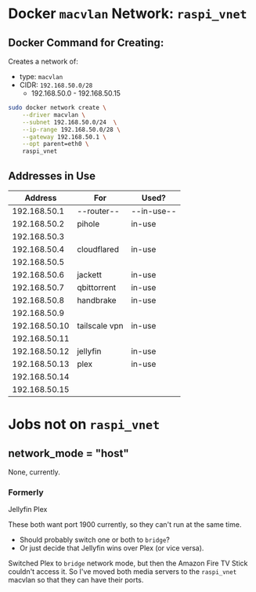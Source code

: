 # Docker `macvlan` Network: `raspi_vnet`

## Docker Command for Creating:

Creates a network of:
  - type: `macvlan`
  - CIDR: `192.168.50.0/28`
    - 192.168.50.0 - 192.168.50.15

``` bash
sudo docker network create \
    --driver macvlan \
    --subnet 192.168.50.0/24  \
    --ip-range 192.168.50.0/28 \
    --gateway 192.168.50.1 \
    --opt parent=eth0 \
    raspi_vnet
```

## Addresses in Use

| Address       | For             | Used?      |
|---------------|-----------------|------------|
| 192.168.50.1  | --router--      | --in-use-- |
| 192.168.50.2  |  pihole         |  in-use    |
| 192.168.50.3  | <pihole-2>      | <reserved> |
| 192.168.50.4  |  cloudflared    |  in-use    |
| 192.168.50.5  | <cloudflared-2> | <reserved> |
| 192.168.50.6  |  jackett        |  in-use    |
| 192.168.50.7  |  qbittorrent    |  in-use    |
| 192.168.50.8  |  handbrake      |  in-use    |
| 192.168.50.9  |                 |            |
| 192.168.50.10 |  tailscale vpn  |  in-use    |
| 192.168.50.11 |                 |            |
| 192.168.50.12 | jellyfin        |  in-use    |
| 192.168.50.13 | plex            |  in-use    |
| 192.168.50.14 |                 |            |
| 192.168.50.15 |                 |            |


# Jobs not on `raspi_vnet`


## network_mode = "host"

None, currently.

### Formerly

Jellyfin
Plex

These both want port 1900 currently, so they can't run at the same time.
  - Should probably switch one or both to `bridge`?
  - Or just decide that Jellyfin wins over Plex (or vice versa).

Switched Plex to `bridge` network mode, but then the Amazon Fire TV Stick couldn't access it. So I've moved both media servers to the `raspi_vnet` macvlan so that they can have their ports.
